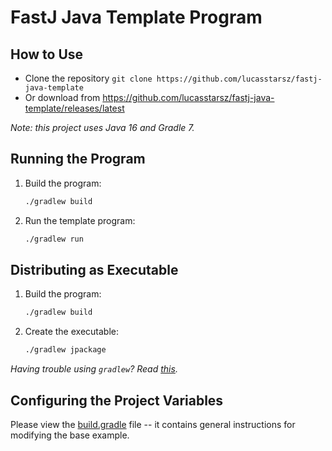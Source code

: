 # FastJ Java Template Program

## How to Use

- Clone the repository `git clone https://github.com/lucasstarsz/fastj-java-template`
- Or download from https://github.com/lucasstarsz/fastj-java-template/releases/latest

_Note: this project uses Java 16 and Gradle 7._

## Running the Program

1. Build the program:
    ```bash
    ./gradlew build
    ```
2. Run the template program:
    ```bash
    ./gradlew run
    ```


## Distributing as Executable

1. Build the program:
    ```bash
    ./gradlew build
    ```
2. Create the executable:
    ```bash
   ./gradlew jpackage 
   ```

_Having trouble using `gradlew`? Read [this][Terminals Are Different]._


## Configuring the Project Variables

Please view the [build.gradle](build.gradle) file -- it contains general instructions for modifying the base example.


[Terminals Are Different]: https://gist.github.com/lucasstarsz/9bbc306f8655b916367d557043e498ad "Terminals Access Files Differently"

